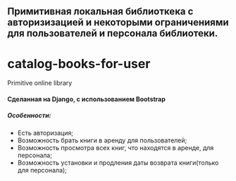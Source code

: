 ## Примитивная локальная библиоткека с авторизизацией и некоторыми ограничениями для пользователей и персонала библиотеки.
# catalog-books-for-user
Primitive online library
#### Сделанная на Django, с использованием Bootstrap
##### Особенности:
- Есть авторизация;
- Возможность брать книги в аренду для пользователей;
- Возможность просмотра всех книг, что находятся в аренде, для персонала;
- Возможность установки и продления даты возврата книги(только для персонала);
